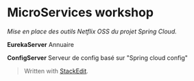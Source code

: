 MicroServices workshop
======================
*Mise en place des outils Netflix OSS du projet Spring Cloud.*

**EurekaServer**
Annuaire

**ConfigServer**
Serveur de config basé sur "Spring cloud config"




> Written with [StackEdit](https://stackedit.io/).